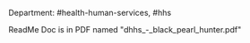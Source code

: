 Department: #health-human-services, #hhs 

ReadMe Doc is in PDF named "dhhs_-_black_pearl_hunter.pdf" 
